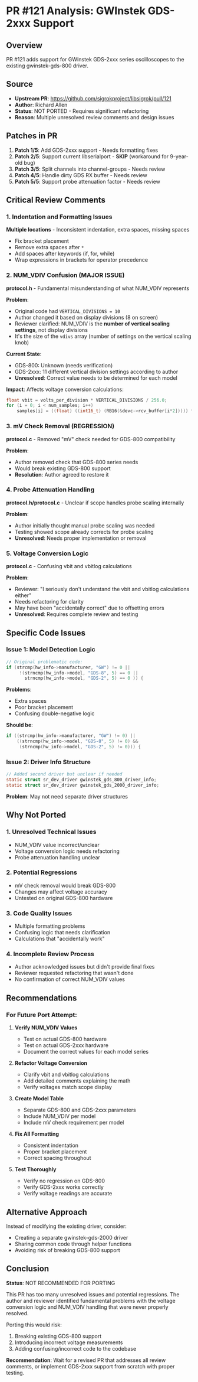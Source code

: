 # PR #121 Analysis: GWInstek GDS-2xxx Support

## Overview
PR #121 adds support for GWInstek GDS-2xxx series oscilloscopes to the existing gwinstek-gds-800 driver.

## Source
- **Upstream PR**: https://github.com/sigrokproject/libsigrok/pull/121
- **Author**: Richard Allen
- **Status**: NOT PORTED - Requires significant refactoring
- **Reason**: Multiple unresolved review comments and design issues

## Patches in PR
1. **Patch 1/5**: Add GDS-2xxx support - Needs formatting fixes
2. **Patch 2/5**: Support current libserialport - **SKIP** (workaround for 9-year-old bug)
3. **Patch 3/5**: Split channels into channel-groups - Needs review
4. **Patch 4/5**: Handle dirty GDS RX buffer - Needs review
5. **Patch 5/5**: Support probe attenuation factor - Needs review

## Critical Review Comments

### 1. Indentation and Formatting Issues
**Multiple locations** - Inconsistent indentation, extra spaces, missing spaces
- Fix bracket placement
- Remove extra spaces after `*`
- Add spaces after keywords (if, for, while)
- Wrap expressions in brackets for operator precedence

### 2. NUM_VDIV Confusion (MAJOR ISSUE)
**protocol.h** - Fundamental misunderstanding of what NUM_VDIV represents

**Problem**: 
- Original code had `VERTICAL_DIVISIONS = 10`
- Author changed it based on display divisions (8 on screen)
- Reviewer clarified: NUM_VDIV is the **number of vertical scaling settings**, not display divisions
- It's the size of the `vdivs` array (number of settings on the vertical scaling knob)

**Current State**:
- GDS-800: Unknown (needs verification)
- GDS-2xxx: 11 different vertical division settings according to author
- **Unresolved**: Correct value needs to be determined for each model

**Impact**: Affects voltage conversion calculations:
```c
float vbit = volts_per_division * VERTICAL_DIVISIONS / 256.0;
for (i = 0; i < num_samples; i++)
    samples[i] = ((float) ((int16_t) (RB16(&devc->rcv_buffer[i*2])))) * vbit;
```

### 3. mV Check Removal (REGRESSION)
**protocol.c** - Removed "mV" check needed for GDS-800 compatibility

**Problem**:
- Author removed check that GDS-800 series needs
- Would break existing GDS-800 support
- **Resolution**: Author agreed to restore it

### 4. Probe Attenuation Handling
**protocol.h/protocol.c** - Unclear if scope handles probe scaling internally

**Problem**:
- Author initially thought manual probe scaling was needed
- Testing showed scope already corrects for probe scaling
- **Unresolved**: Needs proper implementation or removal

### 5. Voltage Conversion Logic
**protocol.c** - Confusing vbit and vbitlog calculations

**Problem**:
- Reviewer: "I seriously don't understand the vbit and vbitlog calculations either"
- Needs refactoring for clarity
- May have been "accidentally correct" due to offsetting errors
- **Unresolved**: Requires complete review and testing

## Specific Code Issues

### Issue 1: Model Detection Logic
```c
// Original problematic code:
if (strcmp(hw_info->manufacturer, "GW") != 0 ||
     !(strncmp(hw_info->model, "GDS-8", 5) == 0 ||
       strncmp(hw_info->model, "GDS-2", 5) == 0 )) {
```

**Problems**:
- Extra spaces
- Poor bracket placement
- Confusing double-negative logic

**Should be**:
```c
if ((strcmp(hw_info->manufacturer, "GW") != 0) ||
    ((strncmp(hw_info->model, "GDS-8", 5) != 0) &&
     (strncmp(hw_info->model, "GDS-2", 5) != 0))) {
```

### Issue 2: Driver Info Structure
```c
// Added second driver but unclear if needed
static struct sr_dev_driver gwinstek_gds_800_driver_info;
static struct sr_dev_driver gwinstek_gds_2000_driver_info;
```

**Problem**: May not need separate driver structures

## Why Not Ported

### 1. Unresolved Technical Issues
- NUM_VDIV value incorrect/unclear
- Voltage conversion logic needs refactoring
- Probe attenuation handling unclear

### 2. Potential Regressions
- mV check removal would break GDS-800
- Changes may affect voltage accuracy
- Untested on original GDS-800 hardware

### 3. Code Quality Issues
- Multiple formatting problems
- Confusing logic that needs clarification
- Calculations that "accidentally work"

### 4. Incomplete Review Process
- Author acknowledged issues but didn't provide final fixes
- Reviewer requested refactoring that wasn't done
- No confirmation of correct NUM_VDIV values

## Recommendations

### For Future Port Attempt:

1. **Verify NUM_VDIV Values**
   - Test on actual GDS-800 hardware
   - Test on actual GDS-2xxx hardware
   - Document the correct values for each model series

2. **Refactor Voltage Conversion**
   - Clarify vbit and vbitlog calculations
   - Add detailed comments explaining the math
   - Verify voltages match scope display

3. **Create Model Table**
   - Separate GDS-800 and GDS-2xxx parameters
   - Include NUM_VDIV per model
   - Include mV check requirement per model

4. **Fix All Formatting**
   - Consistent indentation
   - Proper bracket placement
   - Correct spacing throughout

5. **Test Thoroughly**
   - Verify no regression on GDS-800
   - Verify GDS-2xxx works correctly
   - Verify voltage readings are accurate

## Alternative Approach

Instead of modifying the existing driver, consider:
- Creating a separate gwinstek-gds-2000 driver
- Sharing common code through helper functions
- Avoiding risk of breaking GDS-800 support

## Conclusion

**Status**: NOT RECOMMENDED FOR PORTING

This PR has too many unresolved issues and potential regressions. The author and reviewer identified fundamental problems with the voltage conversion logic and NUM_VDIV handling that were never properly resolved.

Porting this would risk:
1. Breaking existing GDS-800 support
2. Introducing incorrect voltage measurements
3. Adding confusing/incorrect code to the codebase

**Recommendation**: Wait for a revised PR that addresses all review comments, or implement GDS-2xxx support from scratch with proper testing.
